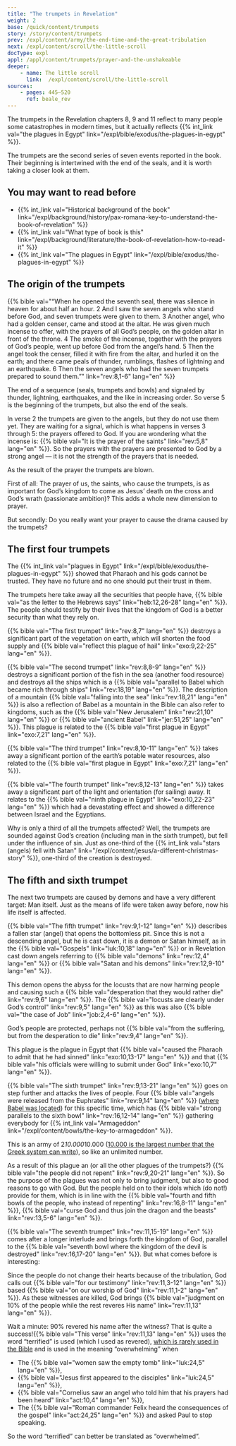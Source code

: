 ```yaml
---
title: "The trumpets in Revelation"
weight: 2
base: /quick/content/trumpets
story: /story/content/trumpets
prev: /expl/content/army/the-end-time-and-the-great-tribulation
next: /expl/content/scroll/the-little-scroll
docType: expl
appl: /appl/content/trumpets/prayer-and-the-unshakeable
deeper:
    - name: The little scroll
      link:  /expl/content/scroll/the-little-scroll
sources: 
    - pages: 445–520
      ref: beale_rev
---
```


The trumpets in the Revelation chapters 8, 9 and 11 reflect to many people some catastrophes in modern times, but it actually reflects {{% int_link val="the plagues in Egypt" link="/expl/bible/exodus/the-plagues-in-egypt" %}}.

The trumpets are the second series of seven events reported in the book. Their beginning is intertwined with the end of the seals, and it is worth taking a closer look at them.

## You may want to read before

<a name="bced"></a>
- {{% int_link val="Historical background of the book" link="/expl/background/history/pax-romana-key-to-understand-the-book-of-revelation" %}}
- {{% int_link val="What type of book is this" link="/expl/background/literature/the-book-of-revelation-how-to-read-it" %}}
- {{% int_link val="The plagues in Egypt" link="/expl/bible/exodus/the-plagues-in-egypt" %}}

## The origin of the trumpets

<a name="5cb5"></a>
{{% bible val="“When he opened the seventh seal, there was silence in heaven for about half an hour. 2 And I saw the seven angels who stand before God, and seven trumpets were given to them. 3 Another angel, who had a golden censer, came and stood at the altar. He was given much incense to offer, with the prayers of all God’s people, on the golden altar in front of the throne. 4 The smoke of the incense, together with the prayers of God’s people, went up before God from the angel’s hand. 5 Then the angel took the censer, filled it with fire from the altar, and hurled it on the earth; and there came peals of thunder, rumblings, flashes of lightning and an earthquake. 6 Then the seven angels who had the seven trumpets prepared to sound them.”" link="rev:8,1-6" lang="en" %}}

The end of a sequence (seals, trumpets and bowls) and signaled by thunder, lightning, earthquakes, and the like in increasing order. So verse 5 is the beginning of the trumpets, but also the end of the seals.

In verse 2 the trumpets are given to the angels, but they do not use them yet. They are waiting for a signal, which is what happens in verses 3 through 5: the prayers offered to God. If you are wondering what the incense is: {{% bible val="It is the prayer of the saints" link="rev:5,8" lang="en" %}}. So the prayers with the prayers are presented to God by a strong angel — it is not the strength of the prayers that is needed.

As the result of the prayer the trumpets are blown.

First of all: The prayer of us, the saints, who cause the trumpets, is as important for God’s kingdom to come as Jesus’ death on the cross and God’s wrath (passionate ambition)? This adds a whole new dimension to prayer.

But secondly: Do you really want your prayer to cause the drama caused by the trumpets?

## The first four trumpets

<a name="8718"></a>
The {{% int_link val="plagues in Egypt" link="/expl/bible/exodus/the-plagues-in-egypt" %}} showed that Pharaoh and his gods cannot be trusted. They have no future and no one should put their trust in them.

The trumpets here take away all the securities that people have, {{% bible val="as the letter to the Hebrews says" link="heb:12,26-28" lang="en" %}}. The people should testify by their lives that the kingdom of God is a better security than what they rely on.

{{% bible val="The first trumpet" link="rev:8,7" lang="en" %}} destroys a significant part of the vegetation on earth, which will shorten the food supply and {{% bible val="reflect this plague of hail" link="exo:9,22-25" lang="en" %}}.

{{% bible val="The second trumpet" link="rev:8,8-9" lang="en" %}} destroys a significant portion of the fish in the sea (another food resource) and destroys all the ships which is a {{% bible val="parallel to Babel which became rich through ships" link="rev:18,19" lang="en" %}}. The description of a mountain {{% bible val="falling into the sea" link="rev:18,21" lang="en" %}} is also a reflection of Babel as a mountain in the Bible can also refer to kingdoms, such as the {{% bible val="New Jerusalem" link="rev:21,10" lang="en" %}} or {{% bible val="ancient Babel" link="jer:51,25" lang="en" %}}. This plague is related to the {{% bible val="first plague in Egypt" link="exo:7,21" lang="en" %}}.

{{% bible val="The third trumpet" link="rev:8,10-11" lang="en" %}} takes away a significant portion of the earth’s potable water resources, also related to the {{% bible val="first plague in Egypt" link="exo:7,21" lang="en" %}}.

{{% bible val="The fourth trumpet" link="rev:8,12-13" lang="en" %}} takes away a significant part of the light and orientation (for sailing) away. It relates to the {{% bible val="ninth plague in Egypt" link="exo:10,22-23" lang="en" %}} which had a devastating effect and showed a difference between Israel and the Egyptians.

Why is only a third of all the trumpets affected? Well, the trumpets are sounded against God’s creation (including man in the sixth trumpet), but fell under the influence of sin. Just as one-third of the {{% int_link val="stars (angels) fell with Satan" link="/expl/content/jesus/a-different-christmas-story" %}}, one-third of the creation is destroyed.

## The fifth and sixth trumpet

<a name="403f"></a>
The next two trumpets are caused by demons and have a very different target: Man itself. Just as the means of life were taken away before, now his life itself is affected.

{{% bible val="The fifth trumpet" link="rev:9,1-12" lang="en" %}} describes a fallen star (angel) that opens the bottomless pit. Since this is not a descending angel, but he is cast down, it is a demon or Satan himself, as in the {{% bible val="Gospels" link="luk:10,18" lang="en" %}} or in Revelation cast down angels referring to {{% bible val="demons" link="rev:12,4" lang="en" %}} or {{% bible val="Satan and his demons" link="rev:12,9-10" lang="en" %}}.

This demon opens the abyss for the locusts that are now harming people and causing such a {{% bible val="desperation that they would rather die" link="rev:9,6" lang="en" %}}. The {{% bible val="locusts are clearly under God’s control" link="rev:9,5" lang="en" %}} as this was also {{% bible val="the case of Job" link="job:2,4-6" lang="en" %}}.

God’s people are protected, perhaps not {{% bible val="from the suffering, but from the desperation to die" link="rev:9,4" lang="en" %}}.

This plague is the plague in Egypt that {{% bible val="caused the Pharaoh to admit that he had sinned" link="exo:10,13-17" lang="en" %}} and that {{% bible val="his officials were willing to submit under God" link="exo:10,7" lang="en" %}}.

{{% bible val="The sixth trumpet" link="rev:9,13-21" lang="en" %}} goes on step further and attacks the lives of people. Four {{% bible val="angels were released from the Euphrates" link="rev:9,14" lang="en" %}} ([where Babel was located](https://en.wikipedia.org/wiki/Babylon)) for this specific time, which has {{% bible val="strong parallels to the sixth bowl" link="rev:16,12-14" lang="en" %}} gathering everybody for {{% int_link val="Armageddon" link="/expl/content/bowls/the-key-to-armageddon" %}}.

This is an army of 2*10.000*10.000 ([10.000 is the largest number that the Greek system can write](https://simple.wikipedia.org/wiki/Greek_numerals)), so like an unlimited number.

As a result of this plague an (or all the other plagues of the trumpets?) {{% bible val="the people did not repent" link="rev:9,20-21" lang="en" %}}. So the purpose of the plagues was not only to bring judgment, but also to good reasons to go with God. But the people held on to their idols which (do not!) provide for them, which is in line with the {{% bible val="fourth and fifth bowls of the people, who instead of repenting" link="rev:16,8-11" lang="en" %}}, {{% bible val="curse God and thus join the dragon and the beasts" link="rev:13,5-6" lang="en" %}}.

{{% bible val="The seventh trumpet" link="rev:11,15-19" lang="en" %}} comes after a longer interlude and brings forth the kingdom of God, parallel to the {{% bible val="seventh bowl where the kingdom of the devil is destroyed" link="rev:16,17-20" lang="en" %}}. But what comes before is interesting:

Since the people do not change their hearts because of the tribulation, God calls out {{% bible val="for our testimony" link="rev:11,3-12" lang="en" %}} based {{% bible val="on our worship of God" link="rev:11,1-2" lang="en" %}}. As these witnesses are killed, God brings {{% bible val="judgment on 10% of the people while the rest reveres His name" link="rev:11,13" lang="en" %}}. 

Wait a minute: 90% revered his name after the witness? That is quite a success!{{% bible val="This verse" link="rev:11,13" lang="en" %}} uses the word “terrified” is used (which I used as revered), [which is rarely used in the Bible](https://biblehub.com/greek/1719.htm) and is used in the meaning “overwhelming” when
- The {{% bible val="women saw the empty tomb" link="luk:24,5" lang="en" %}},
- {{% bible val="Jesus first appeared to the disciples" link="luk:24,5" lang="en" %}},
- {{% bible val="Cornelius saw an angel who told him that his prayers had been heard" link="act:10,4" lang="en" %}},
- The {{% bible val="Roman commander Felix heard the consequences of the gospel" link="act:24,25" lang="en" %}} and asked Paul to stop speaking.

So the word “terrified” can better be translated as “overwhelmed”.

